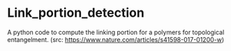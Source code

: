 # Link_portion_detection
A python code to compute the linking portion for a polymers for topological entangelment. (src: https://www.nature.com/articles/s41598-017-01200-w)

